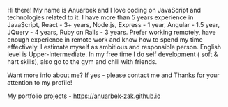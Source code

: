 Hi there! My name is Anuarbek and I love coding on JavaScript and technologies related to it. I have more than 5 years experience in JavaScript, React - 3+ years, Node.js, Express - 1 year, Angular - 1.5 year,  JQuery - 4 years,  Ruby on Rails - 3 years. Prefer working remotely, have enough experience in remote work and know how to spend my time effectively.  I estimate myself as ambitious and responsible person. English level is Upper-Intermediate. In my free time I do self development ( soft & hart skills), also go to the gym and chill with friends. 

Want more info about me? If yes - please contact me and Thanks for your attention to my profile! 

My portfolio projects - https://anuarbek-zak.github.io
